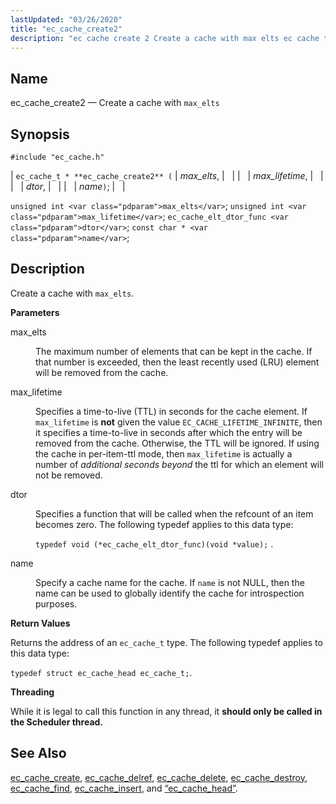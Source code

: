 ```yaml
---
lastUpdated: "03/26/2020"
title: "ec_cache_create2"
description: "ec cache create 2 Create a cache with max elts ec cache t ec cache create 2 max elts max lifetime dtor name unsigned int max elts unsigned int max lifetime ec cache elt dtor func dtor const char name Create a cache with max elts max elts The maximum..."
---
```


<a name="apis.ec_cache_create2"></a> 
## Name

ec_cache_create2 — Create a cache with `max_elts`

## Synopsis

`#include "ec_cache.h"`

| `ec_cache_t * **ec_cache_create2** (` | <var class="pdparam">max_elts</var>, |   |
|   | <var class="pdparam">max_lifetime</var>, |   |
|   | <var class="pdparam">dtor</var>, |   |
|   | <var class="pdparam">name</var>`)`; |   |

`unsigned int <var class="pdparam">max_elts</var>`;
`unsigned int <var class="pdparam">max_lifetime</var>`;
`ec_cache_elt_dtor_func <var class="pdparam">dtor</var>`;
`const char * <var class="pdparam">name</var>`;<a name="idp50650800"></a> 
## Description

Create a cache with `max_elts`.

**<a name="idp50652448"></a> Parameters**

<dl class="variablelist">

<dt>max_elts</dt>

<dd>

The maximum number of elements that can be kept in the cache. If that number is exceeded, then the least recently used (LRU) element will be removed from the cache.

</dd>

<dt>max_lifetime</dt>

<dd>

Specifies a time-to-live (TTL) in seconds for the cache element. If `max_lifetime` is **not** given the value `EC_CACHE_LIFETIME_INFINITE`, then it specifies a time-to-live in seconds after which the entry will be removed from the cache. Otherwise, the TTL will be ignored. If using the cache in per-item-ttl mode, then `max_lifetime` is actually a number of *additional seconds beyond*                the ttl for which an element will not be removed.

</dd>

<dt>dtor</dt>

<dd>

Specifies a function that will be called when the refcount of an item becomes zero. The following typedef applies to this data type:

`typedef void (*ec_cache_elt_dtor_func)(void *value);` .

</dd>

<dt>name</dt>

<dd>

Specify a cache name for the cache. If `name` is not NULL, then the name can be used to globally identify the cache for introspection purposes.

</dd>

</dl>

**<a name="idp50665408"></a> Return Values**

Returns the address of an `ec_cache_t` type. The following typedef applies to this data type:

`typedef struct ec_cache_head ec_cache_t;`.

**<a name="idp50667744"></a> Threading**

While it is legal to call this function in any thread, it **should only be called in the Scheduler thread.** 

<a name="idp50669920"></a> 
## See Also

[ec_cache_create](/momentum/3/3-api/apis-ec-cache-create), [ec_cache_delref](/momentum/3/3-api/apis-ec-cache-delref), [ec_cache_delete](/momentum/3/3-api/apis-ec-cache-delete), [ec_cache_destroy](/momentum/3/3-api/apis-ec-cache-destroy), [ec_cache_find](/momentum/3/3-api/apis-ec-cache-find), [ec_cache_insert](/momentum/3/3-api/apis-ec-cache-insert), and [“ec_cache_head”](/momentum/3/3-api/structs-ec-cache-head).